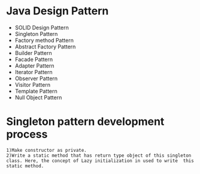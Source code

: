 # Java Design Pattern

  * SOLID Design Pattern
  * Singleton Pattern
  * Factory method Pattern
  * Abstract Factory Pattern
  * Builder Pattern
  * Facade Pattern
  * Adapter Pattern
  * Iterator Pattern
  * Observer Pattern
  * Visitor Pattern
  * Template Pattern
  * Null Object Pattern

# Singleton pattern development process
   ```
  1)Make constructor as private.
  2)Write a static method that has return type object of this singleton class. Here, the concept of Lazy initialization in used to write  this static method.
   ```
